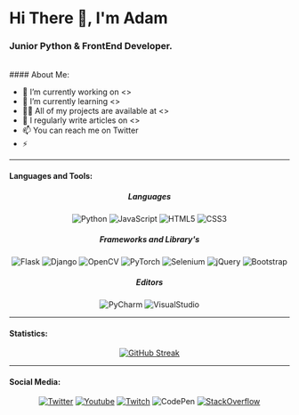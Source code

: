 # Hi There 👋, I'm Adam
 ### Junior Python & FrontEnd Developer.
</br>
#### About Me:

- 🔭 I’m currently working on <>
- 🌱 I’m currently learning <>
- 👨‍💻 All of my projects are available at <>
- 📝 I regularly write articles on <>
- 📫 You can reach me on Twitter
- ⚡ <RandomQuote><RandomQuote>

------------

#### Languages and Tools:

<div align="center">
 
##### Languages
 
![Python](https://img.shields.io/badge/python-3670A0?style=for-the-badge&logo=python&logoColor=ffdd54) ![JavaScript](https://img.shields.io/badge/javascript-%23323330.svg?style=for-the-badge&logo=javascript&logoColor=%23F7DF1E)  ![HTML5](https://img.shields.io/badge/html5-%23E34F26.svg?style=for-the-badge&logo=html5&logoColor=white) ![CSS3](https://img.shields.io/badge/css3-%231572B6.svg?style=for-the-badge&logo=css3&logoColor=white)

 </div>
<div align="center">
 
##### Frameworks and Library's
 
![Flask](https://img.shields.io/badge/flask-%23000.svg?style=for-the-badge&logo=flask&logoColor=white) ![Django](https://img.shields.io/badge/django-%23092E20.svg?style=for-the-badge&logo=django&logoColor=white) ![OpenCV](https://img.shields.io/badge/opencv-%23white.svg?style=for-the-badge&logo=opencv&logoColor=white) ![PyTorch](https://img.shields.io/badge/PyTorch-%23EE4C2C.svg?style=for-the-badge&logo=PyTorch&logoColor=white) ![Selenium](https://img.shields.io/badge/Selenium-43B02A?style=for-the-badge&logo=Selenium&logoColor=white) ![jQuery](https://img.shields.io/badge/jquery-%230769AD.svg?style=for-the-badge&logo=jquery&logoColor=white) ![Bootstrap](https://img.shields.io/badge/bootstrap-%23563D7C.svg?style=for-the-badge&logo=bootstrap&logoColor=white)

</div>
<div align="center">
 
##### Editors
 
![PyCharm](https://img.shields.io/badge/PyCharm-000000.svg?&style=for-the-badge&logo=PyCharm&logoColor=white) ![VisualStudio](https://img.shields.io/badge/Visual_Studio-5C2D91?style=for-the-badge&logo=visual%20studio&logoColor=white)

</div>



------------


#### Statistics:

<div align="center">
 
 [![GitHub Streak](https://github-readme-streak-stats.herokuapp.com?user=adituuu&theme=dark&hide_border=true&date_format=j%20M%5B%20Y%5D)](https://git.io/streak-stats)

</div>


------------


#### Social Media:

<div align='center'>
 
 [![Twitter](https://img.shields.io/badge/Twitter-1DA1F2?style=for-the-badge&logo=twitter&logoColor=white)](https://twitter.com/xaditu) [![Youtube](https://img.shields.io/badge/YouTube-FF0000?style=for-the-badge&logo=youtube&logoColor=white)](https://youtube.com/xyz) [![Twitch](https://img.shields.io/badge/Twitch-9146FF?style=for-the-badge&logo=twitch&logoColor=white)](https://codepen.io/adam-stelmaszewski) ![CodePen](	https://img.shields.io/badge/Codepen-000000?style=for-the-badge&logo=codepen&logoColor=white) [![StackOverflow](https://img.shields.io/badge/Stack_Overflow-FE7A16?style=for-the-badge&logo=stack-overflow&logoColor=white)](https://stackoverflow.com/users/17555924/aditu)

</div>


<!--START_SECTION:activity-->
